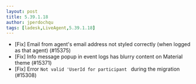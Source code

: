 ```yaml
---
layout: post
title: 5.39.1.18
author: jperdochqu
tags: [ladesk,LiveAgent,5.39.1.18]
---
```


- [Fix] Email from agent's email address not styled correctly (when logged as that agent) (#15375)
- [Fix] Info message popup in event logs has blurry content on Material theme (#15371)
- [Fix] Error `Not valid 'UserId for participant ` during the migration (#15308)
